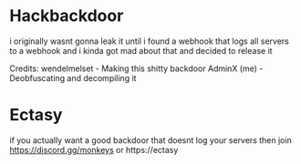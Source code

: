 # Hackbackdoor
i originally wasnt gonna leak it until i found a webhook that logs all servers to a webhook and i kinda got mad about that and decided to release it

Credits: 
wendelmelset - Making this shitty backdoor
AdminX (me) - Deobfuscating and decompiling it

# Ectasy
if you actually want a good backdoor that doesnt log your servers then join https://discord.gg/monkeys or https://ectasy
